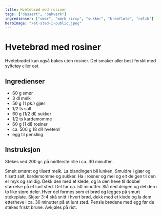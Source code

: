 ```yaml
---
title: Hvetebrød med rosiner
tags: ["dessert", "bakverk"]
ingredienser: ["smør", "mørk sirup", "sukker", "kremfløte", "nelik"]
heroImage: "/et-sted-i-public.jpeg"
---
```


# Hvetebrød med rosiner

Hvetebrødet kan også bakes uten rosiner. Det smaker aller best ferskt med syltetøy eller ost.

## Ingredienser

- 60 g smør
- 3 dl melk
- 50 g (1 pk.) gjær
- 1/2 ts salt
- 60 g (1/2 dl) sukker
- 1/2 ts kardemomme
- 60 g (1 dl) rosiner
- ca. 500 g (8 dl) hveteml
- egg til pensling

## Instruksjon

Stekes ved 200 gr. på midterste rille i ca. 30 minutter.

Smelt smøret og tilsett melk. La blandingen bli lunken, Smuldre i gjær og tilsett salt, kardemomme og sukker. Ha i rosner og mel og elt deigen til den er myk og smidig. Dekk den med et klede, og la den heve til dobbel størrelse på et lunt sted. Det tar ca. 50 minutter. Slå ned deigen og del den i to like store deler. Hver del formes som et brød og legges på smurt stekeplate. Skjær 3-4 skå snitt i hvert brød, dekk med et klede og la dem etterheve i ca. 30 minutter på et lunt sted. Pensle brødene med egg før de stekes friskt brune. Avkjøles på rist.

